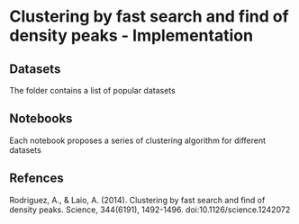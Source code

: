# Clustering by fast search and find of density peaks - Implementation 
## Datasets

The folder contains a list of popular datasets

## Notebooks

Each notebook proposes a series of clustering algorithm for different datasets


## Refences

Rodriguez, A., & Laio, A. (2014). Clustering by fast search and find of density peaks. Science, 344(6191), 1492-1496. doi:10.1126/science.1242072

